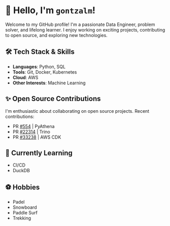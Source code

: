 # 👋 Hello, I'm `gontzalm`!

Welcome to my GitHub profile! I'm a passionate Data Engineer, problem solver, and lifelong learner. I enjoy working on exciting projects, contributing to open source, and exploring new technologies.

## 🛠️ Tech Stack & Skills
- **Languages**: Python, SQL
- **Tools**: Git, Docker, Kubernetes
- **Cloud**: AWS
- **Other Interests**: Machine Learning

## ✨ Open Source Contributions
I'm enthusiastic about collaborating on open source projects. Recent contributions:

- PR [#554](https://github.com/laughingman7743/PyAthena/pull/554) | PyAthena
- PR [#22314](https://github.com/trinodb/trino/pull/22314) | Trino
- PR [#33238](https://github.com/aws/aws-cdk/pull/33238) | AWS CDK

## 🌱 Currently Learning

- CI/CD
- DuckDB

## ⚽️ Hobbies

- Padel
- Snowboard
- Paddle Surf
- Trekking
